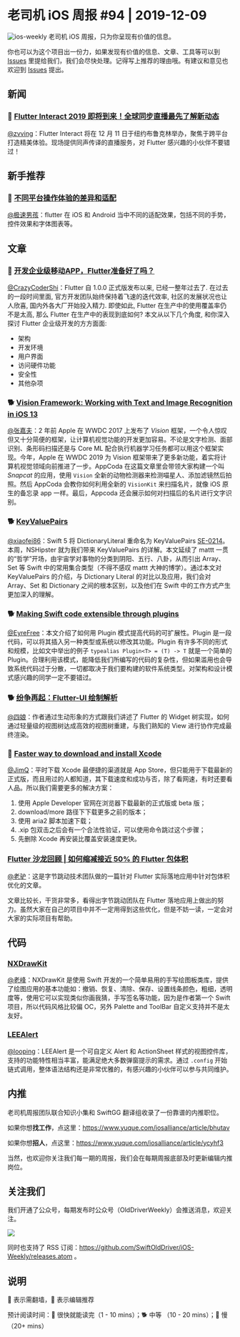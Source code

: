 # 老司机 iOS 周报 #94 | 2019-12-09

![ios-weekly](https://github.com/SwiftOldDriver/iOS-Weekly/blob/master/assets/ios-weekly.png?raw=true)
老司机 iOS 周报，只为你呈现有价值的信息。

你也可以为这个项目出一份力，如果发现有价值的信息、文章、工具等可以到 [Issues](https://github.com/SwiftOldDriver/iOS-Weekly/issues) 里提给我们，我们会尽快处理。记得写上推荐的理由哦。有建议和意见也欢迎到 [Issues](https://github.com/SwiftOldDriver/iOS-Weekly/issues) 提出。

## 新闻

### 🐎 [Flutter Interact 2019 即将到来！全球同步直播最先了解新动态](https://mp.weixin.qq.com/s/28hbpByPwjSNETO0W8b4GQ)

[@zvving](https://github.com/zvving)：Flutter Interact 将在 12 月 11 日于纽约布鲁克林举办，聚焦于跨平台打造精美体验。现场提供同声传译的直播服务，对 Flutter 感兴趣的小伙伴不要错过！

## 新手推荐

### 🐎 [不同平台操作体验的差异和适配](https://mp.weixin.qq.com/s/Ze4m95HeFoUXoP7FLbHcmQ)

[@极速男孩](https://github.com/ztlyyznf001)：flutter 在 iOS 和 Android 当中不同的适配效果，包括不同的手势，控件效果和字体图表等。


## 文章

### 🐢 [开发企业级移动APP，Flutter准备好了吗？](https://mp.weixin.qq.com/s/M8x44Fb0NdLlr0TfKo_1wA)

[@CrazyCoderShi](https://github.com/CrazyCoderShi)：Flutter 自 1.0.0 正式版发布以来, 已经一整年过去了. 在过去的一段时间里面, 官方开发团队始终保持着飞速的迭代效率, 社区的发展状况也让人欣喜, 国内外各大厂开始投入精力. 即使如此, Flutter 在生产中的使用覆盖率仍不是太高, 那么 Flutter 在生产中的表现到底如何? 本文从以下几个角度, 和你深入探讨 Flutter 企业级开发的方方面面:

- 架构
- 开发环境
- 用户界面
- 访问硬件功能
- 安全性
- 其他杂项


### 🐕 [Vision Framework: Working with Text and Image Recognition in iOS 13](https://www.appcoda.com/animal-recognition-vision-framework/)

[@张嘉夫](https://github.com/josephchang10)：2 年前 Apple 在 WWDC 2017 上发布了 *Vision* 框架，一个令人惊叹但又十分简便的框架，让计算机视觉功能的开发更加容易。不论是文字检测、面部识别、条形码扫描还是与 Core ML 配合执行机器学习任务都可以用这个框架实现。今年，Apple 在 WWDC 2019 为 Vision 框架带来了更多新功能，着实将计算机视觉领域向前推进了一步。AppCoda 在这篇文章里会带领大家构建一个叫 *Snapcat* 的应用，使用 `Vision` 全新的动物检测器来检测喵星人、添加滤镜然后拍照。然后 AppCoda 会教你如何利用全新的 `VisionKit` 来扫描名片，就像 iOS 原生的备忘录 app 一样。最后，Appcoda 还会展示如何对扫描后的名片进行文字识别。

### 🐕 [Key​Value​Pairs](https://nshipster.com/keyvaluepairs/)

[@xiaofei86](https://weibo.com/xuyafei86)：Swift 5 将 DictionaryLiteral 重命名为 KeyValuePairs [SE-0214](https://github.com/apple/swift-evolution/blob/master/proposals/0214-DictionaryLiteral.md)。本周，NSHipster 就为我们带来 KeyValuePairs 的详解。本文延续了 mattt 一贯的“哲学”开场，由宇宙学对事物的分类到阴阳、五行、八卦，从而引出 Array、Set 等 Swift 中的常用集合类型（不得不感叹 mattt 大神的博学）。通过本文对 KeyValuePairs 的介绍，与 Dictionary Literal 的对比以及应用，我们会对 Array、Set 和 Dictionary 之间的根本区别，以及他们在 Swift 中的工作方式产生更加深入的理解。

### 🐕 [Making Swift code extensible through plugins](https://www.swiftbysundell.com/articles/making-swift-code-extensible-through-plugins/)

[@EyreFree](https://github.com/EyreFree)：本文介绍了如何用 Plugin 模式提高代码的可扩展性。Plugin 是一段代码，可以将其插入另一种类型或系统以修改其功能。Plugin 有许多不同的形式和规模，比如文中举出的例子 `typealias Plugin<T> = (T) -> T` 就是一个简单的 Plugin。合理利用该模式，能降低我们所编写的代码的复杂性，但如果滥用也会导致系统代码过于分散，一切都取决于我们要构建的软件系统类型。对架构和设计模式感兴趣的同学一定不要错过。

### 🐕 [纷争再起：Flutter-UI 绘制解析](https://juejin.im/post/5c866cf6f265da2de165d89d)

[@四娘](https://kemchenj.github.io)：作者通过生动形象的方式跟我们讲述了 Flutter 的 Widget 树实现，如何通过轻量级的视图树达成高效的视图树重建，与我们熟知的 View 进行协作完成最终渲染。

### 🐎 [Faster way to download and install Xcode](https://blog.kulman.sk/faster-way-to-download-and-install-xcode/)

[@JimQ](https://github.com/waz0820)：平时下载 Xcode 最便捷的渠道就是 App Store，但只能用于下载最新的正式版，而且用过的人都知道，其下载速度和成功与否，除了看网速，有时还要看人品。所以我们需要更多的解决方案：

1. 使用 Apple Developer 官网在浏览器下载最新的正式版或 beta 版；
2. download/more 路径下下载更多之前的版本；
3. 使用 aria2 脚本加速下载；
4. .xip 包双击之后会有一个合法性验证，可以使用命令跳过这个步骤；
5. 先删除 Xcode 再安装比覆盖安装速度更快。

### [​Flutter 沙龙回顾 | 如何缩减接近 50% 的 Flutter 包体积](https://mp.weixin.qq.com/s/Ls3cDcqjlyOX80PXUO0wRw)
[@老驴](https://www.weibo.com/6090610445)：这是字节跳动技术团队做的一篇针对 Flutter 实际落地应用中针对包体积优化的文章。

文章比较长，干货非常多，看得出字节跳动团队在 Flutter 落地应用上做出的努力。虽然大家在自己的项目中并不一定用得到这些优化，但是不妨一读，一定会对大家的实际项目有帮助。


## 代码

### [NXDrawKit](https://github.com/Nicejinux/NXDrawKit)

[@老峰](https://GesanTung.github.io/)：NXDrawKit 是使用 Swift 开发的一个简单易用的手写绘图板类库，提供了绘图应用的基本功能如：撤销、恢复、清除、保存、设置线条颜色，粗细，透明度等，使用它可以实现类似你画我猜，手写签名等功能，因为是作者第一个 Swift 项目，所以代码风格比较偏 OC，另外 Palette and ToolBar 自定义支持并不是太友好。

### [LEEAlert](https://github.com/lixiang1994/LEEAlert)

[@looping](https://github.com/looping)：LEEAlert 是一个可自定义 Alert 和 ActionSheet 样式的视图控件库，支持的功能特性相当丰富，能满足绝大多数弹窗提示的需求。通过 `.config` 开始链式调用，整体语法结构还是非常优雅的，有感兴趣的小伙伴可以参与共同维护。

## 内推

老司机周报团队联合知识小集和 SwiftGG 翻译组收录了一份靠谱的内推职位。

如果你想**找工作**，点这里：https://www.yuque.com/iosalliance/article/bhutav

如果你想**招人**，点这里：https://www.yuque.com/iosalliance/article/ycyhf3

当然，也欢迎你关注我们每一期的周报，我们会在每期周报底部及时更新编辑内推岗位。

## 关注我们

我们开通了公众号，每期发布时公众号（OldDriverWeekly）会推送消息，欢迎关注。

![](https://github.com/SwiftOldDriver/iOS-Weekly/blob/master/assets/qrcode_for_wechat.jpg?raw=true)

同时也支持了 RSS 订阅：https://github.com/SwiftOldDriver/iOS-Weekly/releases.atom 。

## 说明

🚧 表示需翻墙，🌟 表示编辑推荐

预计阅读时间：🐎 很快就能读完（1 - 10 mins）；🐕 中等 （10 - 20 mins）；🐢 慢（20+ mins）


